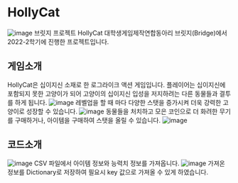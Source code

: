 # HollyCat
![image](https://user-images.githubusercontent.com/77709696/232675217-692855cf-3c99-46c7-a541-bd4b4cbb2662.png)
브릿지 프로젝트 HollyCat
대학생게임제작연합동아리 브릿지(Bridge)에서 2022-2학기에 진행한 프로젝트입니다.

## 게임소개
HollyCat은 십이지신 소재로 한 로그라이크 액션 게임입니다.
플레이어는 십이지신에 포함되지 못한 고양이가 되어 고양이의 십이지신 입성을 저지하려는 다른 동물들과 결투를 하게 됩니다.
![image](https://user-images.githubusercontent.com/77709696/232675242-92f12851-e634-4e7a-bff8-1e84f36e5edd.png)
레벨업을 할 때 마다 다양한 스탯을 증가시켜 더욱 강력한 고양이로 성장할 수 있습니다.
![image](https://user-images.githubusercontent.com/77709696/232675332-c74665fe-1592-460e-8a12-6e043258d3b6.png)
동물들을 처치하고 모은 코인으로 더 화려한 무기를 구매하거나, 아이템을 구매하여 스탯을 올릴 수 있습니다.
![image](https://user-images.githubusercontent.com/77709696/232675307-340c63d1-4883-4a2d-9de6-efc3abe0e712.png)

## 코드소개
![image](https://user-images.githubusercontent.com/77709696/232678292-82259bc8-27a1-471b-9421-ca3508bbbae3.png)
CSV 파일에서 아이템 정보와 능력치 정보를 가져옵니다.
![image](https://user-images.githubusercontent.com/77709696/232678192-a8cd1388-34d1-484f-abf1-e56ad8238e24.png)
가져온 정보를 Dictionary로 저장하여 필요시 key 값으로 가져올 수 있게 하였습니다.
